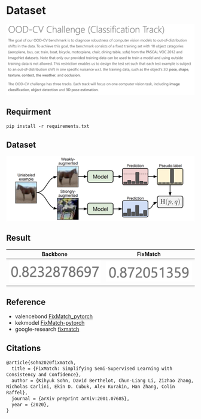 # Dataset
![alt-text](README/competition.png)

## Requirment
``` shell
pip install -r requirements.txt
```

## Dataset
![alt-text](README/fixmatch_workflow.png)

## Result
| Backbone                 | FixMatch                 |
|--------------------------|--------------------------|
| ![](README/backbone.png) | ![](README/fixmatch.png) |

## Reference

- valencebond [FixMatch_pytorch](https://github.com/valencebond/FixMatch_pytorch)  
- kekmodel [FixMatch-pytorch](https://github.com/kekmodel/FixMatch-pytorch)  
- google-research [fixmatch](https://github.com/google-research/fixmatch)  

## Citations
```
@article{sohn2020fixmatch,
  title = {FixMatch: Simplifying Semi-Supervised Learning with Consistency and Confidence},
  author = {Kihyuk Sohn, David Berthelot, Chun-Liang Li, Zizhao Zhang, Nicholas Carlini, Ekin D. Cubuk, Alex Kurakin, Han Zhang, Colin Raffel},
  journal = {arXiv preprint arXiv:2001.07685},
  year = {2020},
}
```